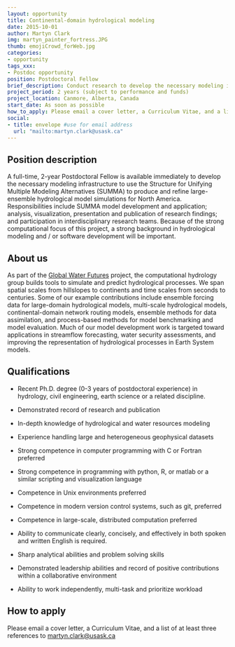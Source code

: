 ```yaml
---
layout: opportunity
title: Continental-domain hydrological modeling
date: 2015-10-01
author: Martyn Clark
img: martyn_painter_fortress.JPG
thumb: emojiCrowd_forWeb.jpg
categories:
- opportunity
tags_xxx:
- Postdoc opportunity
position: Postdoctoral Fellow
brief_description: Conduct research to develop the necessary modeling infrastructure to produce and refine process-based hydrological model simulations across North America. 
project_period: 2 years (subject to performance and funds)
project_location: Canmore, Alberta, Canada
start_date: As soon as possible
how_to_apply: Please email a cover letter, a Curriculum Vitae, and a list of at least three references to [martyn.clark@usask.ca](mailto:martyn.clark@usask.ca)
social:
- title: envelope #use for email address
  url: "mailto:martyn.clark@usask.ca"
---
```


## Position description 
A full-time, 2-year Postdoctoral Fellow is available immediately to develop the necessary modeling infrastructure to use the Structure for Unifying Multiple Modeling Alternatives (SUMMA) to produce and refine large-ensemble hydrological model simulations for North America. Responsibilities include SUMMA model development and application; analysis, visualization, presentation and publication of research findings; and participation in interdisciplinary research teams. Because of the strong computational focus of this project, a strong background in hydrological modeling and / or software development will be important.

## About us
As part of the [Global Water Futures](https://gwf.usask.ca/) project, the computational hydrology group builds tools to simulate and predict hydrological processes. We span spatial scales from hillslopes to continents and time scales from seconds to centuries. Some of our example contributions include ensemble forcing data for large-domain hydrological models, multi-scale hydrological models, continental-domain network routing models, ensemble methods for data assimilation, and process-based methods for model benchmarking and model evaluation. Much of our model development work is targeted toward applications in streamflow forecasting, water security assessments, and improving the representation of hydrological processes in Earth System models.

## Qualifications

 *	Recent Ph.D. degree (0-3 years of postdoctoral experience) in hydrology, civil engineering, earth science or a related discipline.

 *	Demonstrated record of research and publication

 *	In-depth knowledge of hydrological and water resources modeling

 *	Experience handling large and heterogeneous geophysical datasets

 *	Strong competence in computer programming with C or Fortran preferred

 *	Strong competence in programming with python, R, or matlab or a similar scripting and visualization language

 *	Competence in Unix environments preferred

 *	Competence in modern version control systems, such as git, preferred

 *	Competence in large-scale, distributed computation preferred

 *	Ability to communicate clearly, concisely, and effectively in both spoken and written English is required.

 *	Sharp analytical abilities and problem solving skills

 *	Demonstrated leadership abilities and record of positive contributions within a collaborative environment

 *	Ability to work independently, multi-task and prioritize workload

## How to apply
Please email a cover letter, a Curriculum Vitae, and a list of at least three references to [martyn.clark@usask.ca](mailto:martyn.clark@usask.ca)
